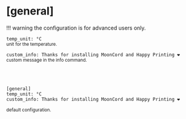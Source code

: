 # [general]

!!! warning
    the configuration is for advanced users only.

`temp_unit: °C`  
<small>unit for the temperature.</small>  

`custom_info: Thanks for installing MoonCord and Happy Printing ❤`  
<small>custom message in the info command.</small>  

<br><br>
```console
[general]
temp_unit: °C
custom_info: Thanks for installing MoonCord and Happy Printing ❤
```
<small>default configuration.</small>